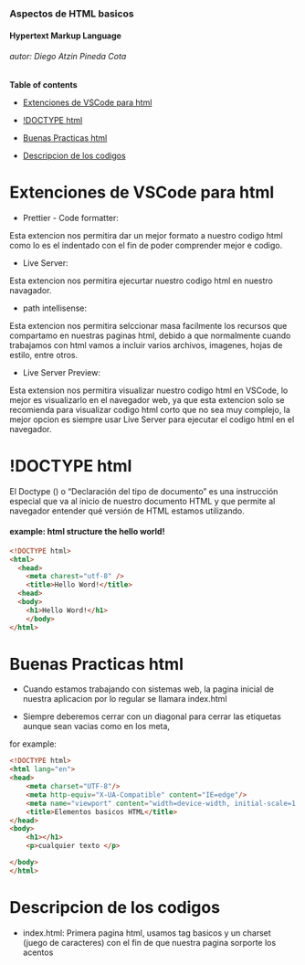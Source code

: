 ### Aspectos de HTML basicos 
#### Hypertext Markup Language
###### autor: Diego Atzin Pineda Cota

**Table of contents**


- [Extenciones de VSCode para html](https://github.com/smars1/Re-Start/edit/main/Universidad%20Desarrollo%20Web/Html#extenciones-de-vscode-para-html)

- [!DOCTYPE html](https://github.com/smars1/Re-Start/edit/main/Universidad%20Desarrollo%20Web/Html#doctype-html)

- [Buenas Practicas html](https://github.com/smars1/Re-Start/edit/main/Universidad%20Desarrollo%20Web/Html#buenas-practicas-html)

- [Descripcion de los codigos](https://github.com/smars1/Re-Start/edit/main/Universidad%20Desarrollo%20Web/Html#descripcion-de-los-codigos)

# Extenciones de VSCode para html 

- Prettier - Code formatter:

Esta extencion nos permitira dar un mejor formato a nuestro codigo html como lo es el indentado con 
el fin de poder comprender mejor e codigo.

- Live Server:

Esta extencion nos permitira ejecurtar nuestro codigo html en nuestro navagador.

- path intellisense:

Esta extencion nos permitira selccionar masa facilmente los recursos que compartamo en nuestras paginas html, debido a que normalmente cuando trabajamos con html vamos a incluir varios archivos, imagenes, hojas de estilo, entre otros.

- Live Server Preview: 

Esta extension nos permitira visualizar nuestro codigo html en VSCode, lo mejor es visualizarlo en el navegador web, ya que esta extencion solo se recomienda para visualizar codigo html corto que no sea muy complejo, la mejor opcion es siempre usar Live Server para ejecutar el codigo html en el navegador.



# !DOCTYPE html


El Doctype (<!DOCTYPE html>) o “Declaración del tipo de documento” es una instrucción especial que va al inicio de nuestro documento HTML y que permite al navegador entender qué versión de HTML estamos utilizando.

#### example: html structure the hello world!

```html
<!DOCTYPE html>
<html>
  <head>
    <meta charest="utf-8" />
    <title>Hello Word!</title>
  <head>
  <body>
    <h1>Hello Word!</h1>
    </body>
</html>
```
    
# Buenas Practicas html

- Cuando estamos trabajando con sistemas web, la pagina inicial de nuestra aplicacion por lo regular se llamara index.html

- Siempre deberemos cerrar con un diagonal para cerrar las etiquetas aunque sean vacias como en los meta,

for example:

``` html
<!DOCTYPE html>
<html lang="en">
<head>
    <meta charset="UTF-8"/>
    <meta http-equiv="X-UA-Compatible" content="IE=edge"/>
    <meta name="viewport" content="width=device-width, initial-scale=1.0"/>
    <title>Elementos basicos HTML</title>
</head>
<body>
    <h1></h1>
    <p>cualquier texto </p>

</body>
</html>
```

# Descripcion de los codigos

- index.html:
Primera pagina html, usamos tag basicos y un charset (juego de caracteres) con el fin de que nuestra pagina sorporte los acentos

